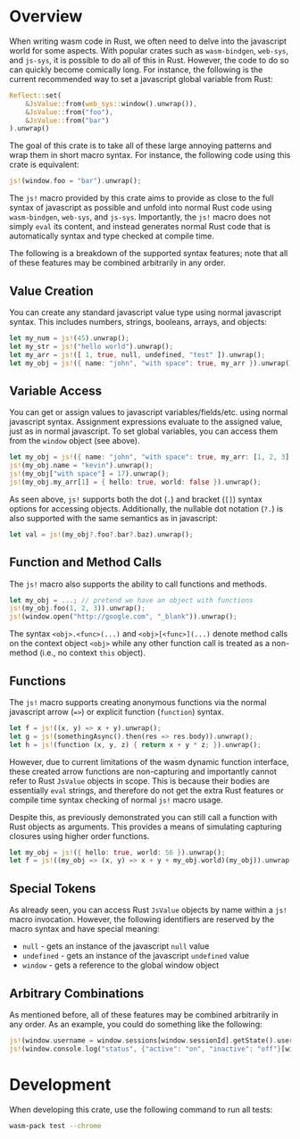 # Overview

When writing wasm code in Rust, we often need to delve into the javascript world for some aspects.
With popular crates such as `wasm-bindgen`, `web-sys`, and `js-sys`, it is possible to do all of this in Rust.
However, the code to do so can quickly become comically long.
For instance, the following is the current recommended way to set a javascript global variable from Rust:

```rust
Reflect::set(
    &JsValue::from(web_sys::window().unwrap()),
    &JsValue::from("foo"),
    &JsValue::from("bar")
).unwrap()
```

The goal of this crate is to take all of these large annoying patterns and wrap them in short macro syntax.
For instance, the following code using this crate is equivalent:

```rust
js!(window.foo = "bar").unwrap();
```

The `js!` macro provided by this crate aims to provide as close to the full syntax of javascript as possible and unfold into normal Rust code using `wasm-bindgen`, `web-sys`, and `js-sys`.
Importantly, the `js!` macro does not simply `eval` its content, and instead generates normal Rust code that is automatically syntax and type checked at compile time.

The following is a breakdown of the supported syntax features; note that all of these features may be combined arbitrarily in any order.

## Value Creation

You can create any standard javascript value type using normal javascript syntax.
This includes numbers, strings, booleans, arrays, and objects:

```rust
let my_num = js!(45).unwrap();
let my_str = js!("hello world").unwrap();
let my_arr = js!([ 1, true, null, undefined, "test" ]).unwrap();
let my_obj = js!({ name: "john", "with space": true, my_arr }).unwrap();
```

## Variable Access

You can get or assign values to javascript variables/fields/etc. using normal javascript syntax.
Assignment expressions evaluate to the assigned value, just as in normal javascript.
To set global variables, you can access them from the `window` object (see above).

```rust
let my_obj = js!({ name: "john", "with space": true, my_arr: [1, 2, 3] }).unwrap();
js!(my_obj.name = "kevin").unwrap();
js!(my_obj["with space"] = 17).unwrap();
js!(my_obj.my_arr[1] = { hello: true, world: false }).unwrap();
```

As seen above, `js!` supports both the dot (`.`) and bracket (`[]`) syntax options for accessing objects.
Additionally, the nullable dot notation (`?.`) is also supported with the same semantics as in javascript:

```rust
let val = js!(my_obj?.foo?.bar?.baz).unwrap();
```

## Function and Method Calls

The `js!` macro also supports the ability to call functions and methods.

```rust
let my_obj = ...; // pretend we have an object with functions
js!(my_obj.foo(1, 2, 3)).unwrap();
js!(window.open("http://google.com", "_blank")).unwrap();
```

The syntax `<obj>.<func>(...)` and `<obj>[<func>](...)` denote method calls on the context object `<obj>` while any other function call is treated as a non-method (i.e., no context `this` object).

## Functions

The `js!` macro supports creating anonymous functions via the normal javascript arrow (`=>`) or explicit function (`function`) syntax.

```rust
let f = js!((x, y) => x + y).unwrap();
let g = js!(somethingAsync().then(res => res.body)).unwrap();
let h = js!(function (x, y, z) { return x + y * z; }).unwrap();
```

However, due to current limitations of the wasm dynamic function interface, these created arrow functions are non-capturing and importantly cannot refer to Rust `JsValue` objects in scope.
This is because their bodies are essentially `eval` strings, and therefore do not get the extra Rust features or compile time syntax checking of normal `js!` macro usage.

Despite this, as previously demonstrated you can still call a function with Rust objects as arguments.
This provides a means of simulating capturing closures using higher order functions.

```rust
let my_obj = js!({ hello: true, world: 56 }).unwrap();
let f = js!((my_obj => (x, y) => x + y + my_obj.world)(my_obj)).unwrap();
```

## Special Tokens

As already seen, you can access Rust `JsValue` objects by name within a `js!` macro invocation.
However, the following identifiers are reserved by the macro syntax and have special meaning:

- `null` - gets an instance of the javascript `null` value
- `undefined` - gets an instance of the javascript `undefined` value
- `window` - gets a reference to the global window object

## Arbitrary Combinations

As mentioned before, all of these features may be combined arbitrarily in any order.
As an example, you could do something like the following:

```rust
js!(window.username = window.sessions[window.sessionId].getState().username).unwrap();
js!(window.console.log("status", {"active": "on", "inactive": "off"}[window.status])).unwrap();
```

# Development

When developing this crate, use the following command to run all tests:

```sh
wasm-pack test --chrome
```
